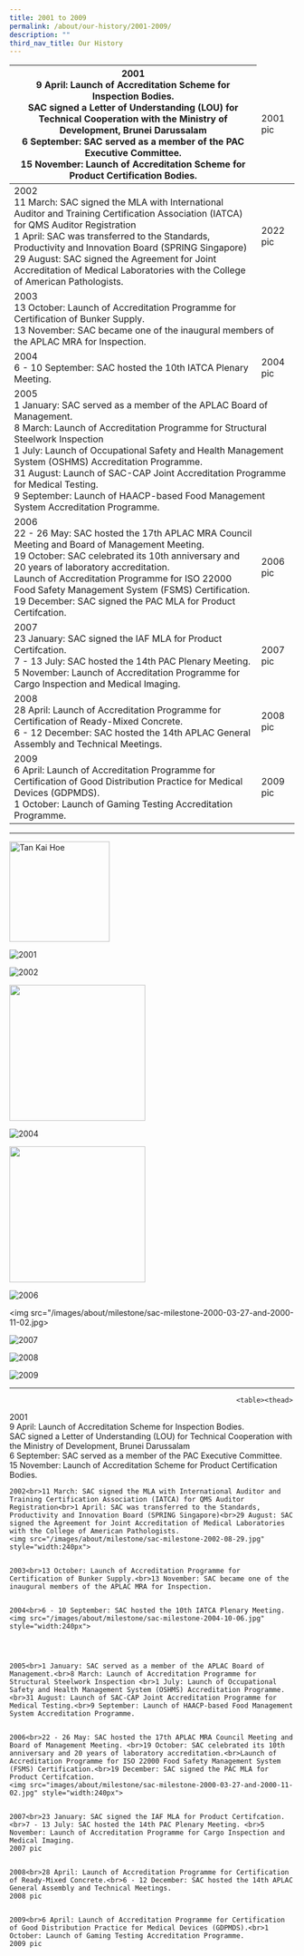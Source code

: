 ```yaml
---
title: 2001 to 2009
permalink: /about/our-history/2001-2009/
description: ""
third_nav_title: Our History
---
```


<table>
<thead>
  <tr>
    <th>2001<br>9 April: Launch of Accreditation Scheme for Inspection Bodies.<br>SAC signed a Letter of Understanding (LOU) for Technical Cooperation with the Ministry of Development, Brunei Darussalam<br>6 September: SAC served as a member of the PAC Executive Committee.<br>15 November: Launch of Accreditation Scheme for Product Certification Bodies.</th>
    <td>2001 pic
  </td></tr>
</thead>
<tbody>
  <tr>
    <td>2002<br>11 March: SAC signed the MLA with International Auditor and Training Certification Association (IATCA) for QMS Auditor Registration<br>1 April: SAC was transferred to the Standards, Productivity and Innovation Board (SPRING Singapore)<br>29 August: SAC signed the Agreement for Joint Accreditation of Medical Laboratories with the College of American Pathologists.</td>
    <td>2022 pic</td>
  </tr>
  <tr>
    <td colspan="2">2003<br>13 October: Launch of Accreditation Programme for Certification of Bunker Supply.<br>13 November: SAC became one of the inaugural members of the APLAC MRA for Inspection.</td>
  </tr>
  <tr>
    <td>2004<br>6 - 10 September: SAC hosted the 10th IATCA Plenary Meeting.</td>
    <td>2004 pic</td>
  </tr>
  <tr>
    <td colspan="2">2005<br>1 January: SAC served as a member of the APLAC Board of Management.<br>8 March: Launch of Accreditation Programme for Structural Steelwork Inspection <br>1 July: Launch of Occupational Safety and Health Management System (OSHMS) Accreditation Programme.<br>31 August: Launch of SAC-CAP Joint Accreditation Programme for Medical Testing.<br>9 September: Launch of HAACP-based Food Management System Accreditation Programme.</td>
  </tr>
  <tr>
    <td>2006<br>22 - 26 May: SAC hosted the 17th APLAC MRA Council Meeting and Board of Management Meeting. <br>19 October: SAC celebrated its 10th anniversary and 20 years of laboratory accreditation.<br>Launch of Accreditation Programme for ISO 22000 Food Safety Management System (FSMS) Certification.<br>19 December: SAC signed the PAC MLA for Product Certifcation.</td>
    <td>2006 pic</td>
  </tr>
  <tr>
    <td>2007<br>23 January: SAC signed the IAF MLA for Product Certifcation.<br>7 - 13 July: SAC hosted the 14th PAC Plenary Meeting. <br>5 November: Launch of Accreditation Programme for Cargo Inspection and Medical Imaging.</td>
    <td>2007 pic</td>
  </tr>
  <tr>
    <td>2008<br>28 April: Launch of Accreditation Programme for Certification of Ready-Mixed Concrete.<br>6 - 12 December: SAC hosted the 14th APLAC General Assembly and Technical Meetings.</td>
    <td>2008 pic</td>
  </tr>
  <tr>
    <td>2009<br>6 April: Launch of Accreditation Programme for Certification of Good Distribution Practice for Medical Devices (GDPMDS).<br>1 October: Launch of Gaming Testing Accreditation Programme.</td>
    <td>2009 pic</td>
  </tr>
</tbody>
</table>




















_____________________________________________________




<img src="/images/about/our-organisation-structure/TanKaiHoe.jpg" alt="Tan Kai Hoe" style="width:177px">
	


![2001](/images/about/milestone/sac-milestone-2001-04-09.jpg)
	
	
![2002](/images/about/milestone/sac-milestone-2002-08-29.jpg)


<img src="/images/about/milestone/sac-milestone-2002-08-29.jpg" style="width:240px">







![2004](/images/about/milestone/sac-milestone-2004-10-06.jpg)

<img src="/images/about/milestone/sac-milestone-2004-10-06.jpg" style="width:240px">







![2006](/images/about/milestone/sac-milestone-2000-03-27-and-2000-11-02.jpg)	
	

<img src="/images/about/milestone/sac-milestone-2000-03-27-and-2000-11-02.jpg>







![2007](/images/about/milestone/sac-milestone-2007-07-11.jpg)
	


![2008](/images/about/milestone/sac-milestone-2008-12-06.jpg)
	
![2009](/images/about/milestone/sac-milestone-2009-10-01.jpg)	
	

	
	
	
	
	
	
	
	
	
	
	

															
															
															
															
															
															
															
															
															
_____
															
															
															
															
															
															<table><thead>
  <tr>
    <td>2001<br>9 April: Launch of Accreditation Scheme for Inspection Bodies.<br>SAC signed a Letter of Understanding (LOU) for Technical Cooperation with the Ministry of Development, Brunei Darussalam<br>6 September: SAC served as a member of the PAC Executive Committee.<br>15 November: Launch of Accreditation Scheme for Product Certification Bodies.</td>
    <td> <img style=" style="width:240px">
  


  
    2002<br>11 March: SAC signed the MLA with International Auditor and Training Certification Association (IATCA) for QMS Auditor Registration<br>1 April: SAC was transferred to the Standards, Productivity and Innovation Board (SPRING Singapore)<br>29 August: SAC signed the Agreement for Joint Accreditation of Medical Laboratories with the College of American Pathologists.
    <img src="/images/about/milestone/sac-milestone-2002-08-29.jpg" style="width:240px">
  
  
    2003<br>13 October: Launch of Accreditation Programme for Certification of Bunker Supply.<br>13 November: SAC became one of the inaugural members of the APLAC MRA for Inspection.
  
  
    2004<br>6 - 10 September: SAC hosted the 10th IATCA Plenary Meeting.
    <img src="/images/about/milestone/sac-milestone-2004-10-06.jpg" style="width:240px">


  
  
    2005<br>1 January: SAC served as a member of the APLAC Board of Management.<br>8 March: Launch of Accreditation Programme for Structural Steelwork Inspection <br>1 July: Launch of Occupational Safety and Health Management System (OSHMS) Accreditation Programme.<br>31 August: Launch of SAC-CAP Joint Accreditation Programme for Medical Testing.<br>9 September: Launch of HAACP-based Food Management System Accreditation Programme.
  
  
    2006<br>22 - 26 May: SAC hosted the 17th APLAC MRA Council Meeting and Board of Management Meeting. <br>19 October: SAC celebrated its 10th anniversary and 20 years of laboratory accreditation.<br>Launch of Accreditation Programme for ISO 22000 Food Safety Management System (FSMS) Certification.<br>19 December: SAC signed the PAC MLA for Product Certifcation.
    <img src="images/about/milestone/sac-milestone-2000-03-27-and-2000-11-02.jpg" style="width:240px">
  
  
    2007<br>23 January: SAC signed the IAF MLA for Product Certifcation.<br>7 - 13 July: SAC hosted the 14th PAC Plenary Meeting. <br>5 November: Launch of Accreditation Programme for Cargo Inspection and Medical Imaging.
    2007 pic
  
  
    2008<br>28 April: Launch of Accreditation Programme for Certification of Ready-Mixed Concrete.<br>6 - 12 December: SAC hosted the 14th APLAC General Assembly and Technical Meetings.
    2008 pic
  
  
    2009<br>6 April: Launch of Accreditation Programme for Certification of Good Distribution Practice for Medical Devices (GDPMDS).<br>1 October: Launch of Gaming Testing Accreditation Programme.
    2009 pic